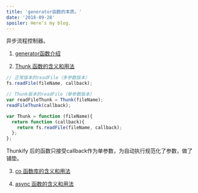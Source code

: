 ```yaml
---
title: 'generator函数的本质。'
date: '2018-09-28'
spoiler: Here’s my blog.
---
```


  异步流程控制器。

1. [ generator函数介绍](http://www.ruanyifeng.com/blog/2015/04/generator.html)

2. [Thunk 函数的含义和用法](http://www.ruanyifeng.com/blog/2015/05/thunk.html)
```js
// 正常版本的readFile（多参数版本）
fs.readFile(fileName, callback);

// Thunk版本的readFile（单参数版本）
var readFileThunk = Thunk(fileName);
readFileThunk(callback);

var Thunk = function (fileName){
  return function (callback){
    return fs.readFile(fileName, callback); 
  };
};
```

Thunkify 后的函数只接受callback作为单参数，为自动执行规范化了参数，做了铺垫。

3. [co 函数库的含义和用法](http://www.ruanyifeng.com/blog/2015/05/co.html)

4. [async 函数的含义和用法](http://www.ruanyifeng.com/blog/2015/05/async.html)
  
